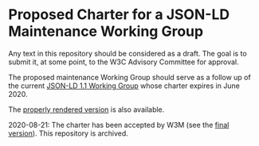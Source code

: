 # Proposed Charter for a JSON-LD Maintenance Working Group

Any text in this repository should be considered as a draft. The goal is to submit it, at some point, to the W3C Advisory Committee for approval.

The proposed maintenance Working Group should serve as a follow up of the current [JSON-LD 1.1 Working Group](https://www.w3.org/2018/json-ld-wg/) whose charter expires in June 2020.

The [properly rendered version](https://w3c.github.io/json-ld-wg-charter/) is also available. 

2020-08-21: The charter has been accepted by W3M (see the [final version](https://www.w3.org/2020/08/json-ld-wg-charter.html)). This repository is archived.
